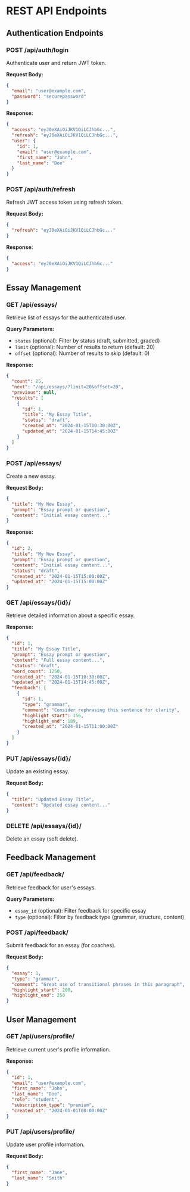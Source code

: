 # REST API Endpoints

## Authentication Endpoints

### POST /api/auth/login
Authenticate user and return JWT token.

**Request Body:**
```json
{
  "email": "user@example.com",
  "password": "securepassword"
}
```

**Response:**
```json
{
  "access": "eyJ0eXAiOiJKV1QiLCJhbGc...",
  "refresh": "eyJ0eXAiOiJKV1QiLCJhbGc...",
  "user": {
    "id": 1,
    "email": "user@example.com",
    "first_name": "John",
    "last_name": "Doe"
  }
}
```

### POST /api/auth/refresh
Refresh JWT access token using refresh token.

**Request Body:**
```json
{
  "refresh": "eyJ0eXAiOiJKV1QiLCJhbGc..."
}
```

**Response:**
```json
{
  "access": "eyJ0eXAiOiJKV1QiLCJhbGc..."
}
```

## Essay Management

### GET /api/essays/
Retrieve list of essays for the authenticated user.

**Query Parameters:**
- `status` (optional): Filter by status (draft, submitted, graded)
- `limit` (optional): Number of results to return (default: 20)
- `offset` (optional): Number of results to skip (default: 0)

**Response:**
```json
{
  "count": 25,
  "next": "/api/essays/?limit=20&offset=20",
  "previous": null,
  "results": [
    {
      "id": 1,
      "title": "My Essay Title",
      "status": "draft",
      "created_at": "2024-01-15T10:30:00Z",
      "updated_at": "2024-01-15T14:45:00Z"
    }
  ]
}
```

### POST /api/essays/
Create a new essay.

**Request Body:**
```json
{
  "title": "My New Essay",
  "prompt": "Essay prompt or question",
  "content": "Initial essay content..."
}
```

**Response:**
```json
{
  "id": 2,
  "title": "My New Essay",
  "prompt": "Essay prompt or question",
  "content": "Initial essay content...",
  "status": "draft",
  "created_at": "2024-01-15T15:00:00Z",
  "updated_at": "2024-01-15T15:00:00Z"
}
```

### GET /api/essays/{id}/
Retrieve detailed information about a specific essay.

**Response:**
```json
{
  "id": 1,
  "title": "My Essay Title",
  "prompt": "Essay prompt or question",
  "content": "Full essay content...",
  "status": "draft",
  "word_count": 1250,
  "created_at": "2024-01-15T10:30:00Z",
  "updated_at": "2024-01-15T14:45:00Z",
  "feedback": [
    {
      "id": 1,
      "type": "grammar",
      "comment": "Consider rephrasing this sentence for clarity",
      "highlight_start": 156,
      "highlight_end": 189,
      "created_at": "2024-01-15T11:00:00Z"
    }
  ]
}
```

### PUT /api/essays/{id}/
Update an existing essay.

**Request Body:**
```json
{
  "title": "Updated Essay Title",
  "content": "Updated essay content..."
}
```

### DELETE /api/essays/{id}/
Delete an essay (soft delete).

## Feedback Management

### GET /api/feedback/
Retrieve feedback for user's essays.

**Query Parameters:**
- `essay_id` (optional): Filter feedback for specific essay
- `type` (optional): Filter by feedback type (grammar, structure, content)

### POST /api/feedback/
Submit feedback for an essay (for coaches).

**Request Body:**
```json
{
  "essay": 1,
  "type": "grammar",
  "comment": "Great use of transitional phrases in this paragraph",
  "highlight_start": 200,
  "highlight_end": 250
}
```

## User Management

### GET /api/users/profile/
Retrieve current user's profile information.

**Response:**
```json
{
  "id": 1,
  "email": "user@example.com",
  "first_name": "John",
  "last_name": "Doe",
  "role": "student",
  "subscription_type": "premium",
  "created_at": "2024-01-01T00:00:00Z"
}
```

### PUT /api/users/profile/
Update user profile information.

**Request Body:**
```json
{
  "first_name": "Jane",
  "last_name": "Smith"
}
```